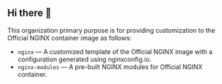 ## Hi there 👋

This organization primary purpose is for providing customization to the Official NGINX container image as follows:

- `nginx` — A customized template of the Official NGINX image with a configuration generated using nginxconfig.io.
- `nginx-modules` — A pre-built NGINX modules for Official NGINX container.
